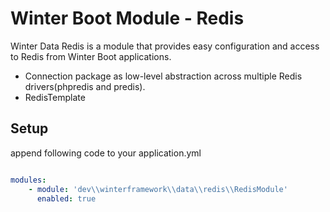 # Winter Boot Module - Redis

Winter Data Redis is a module that provides easy configuration and access to Redis from Winter Boot applications.


- Connection package as low-level abstraction across multiple Redis drivers(phpredis and predis).
- RedisTemplate


## Setup

append following code to your application.yml

```yaml

modules:
    - module: 'dev\\winterframework\\data\\redis\\RedisModule'
      enabled: true

```